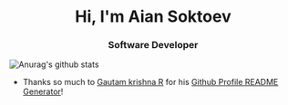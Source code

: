 <h1 align="center">Hi, I'm Aian Soktoev</h1>
<h3 align="center">Software Developer</h3>

![Anurag's github stats](https://github-readme-stats.vercel.app/api?username=aiannn&show_icons=true&theme=radical)


- Thanks so much to  [Gautam krishna R](https://github.com/gautamkrishnar) for his [Github Profile README Generator](https://rahuldkjain.github.io/gh-profile-readme-generator/)!
